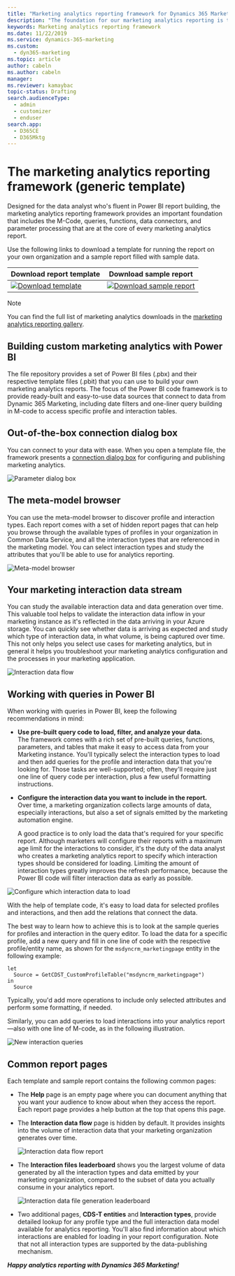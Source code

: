 ```yaml
---
title: "Marketing analytics reporting framework for Dynamics 365 Marketing | Microsoft Docs"
description: "The foundation for our marketing analytics reporting is the framework of M-Code, queries, functions, data connectors, and parameter processing."
keywords: Marketing analytics reporting framework
ms.date: 11/22/2019
ms.service: dynamics-365-marketing
ms.custom: 
  - dyn365-marketing
ms.topic: article
author: cabeln
ms.author: cabeln
manager: 
ms.reviewer: kamaybac
topic-status: Drafting
search.audienceType: 
  - admin
  - customizer
  - enduser
search.app: 
  - D365CE
  - D365Mktg
---
```


# The marketing analytics reporting framework (generic template)

Designed for the data analyst who's fluent in Power BI report building, the marketing analytics reporting framework provides an important foundation that includes the M-Code, queries, functions, data connectors, and parameter processing that are at the core of every marketing analytics report.

Use the following links to download a template for running the report on your own organization and a sample report filled with sample data.

|Download report template  |Download sample report  |
|---------|---------|
|[![Download template](media/IconDownloadTemplate30.png)](https://github.com/microsoft/Dynamics-365-for-Marketing---Power-BI-Reporting/raw/master/PowerBI-Templates/PowerBI%20Template%20-%20Dynamics%20365%20for%20Marketing.pbit)|[![Download sample report](media/IconDownloadReport30.png)](https://github.com/microsoft/Dynamics-365-for-Marketing---Power-BI-Reporting/raw/master/pbx%20files/PowerBI%20Template%20-%20Dynamics%20365%20for%20Marketing.pbix)|

> [!NOTE]
> You can find the full list of marketing analytics downloads in the [marketing analytics reporting gallery](analytics-gallery-start.md#gallery).

## Building custom marketing analytics with Power BI

The file repository provides a set of Power BI files (.pbx) and their respective template files (.pbit) that you can use to build your own marketing analytics reports. The focus of the Power BI code framework is to provide ready-built and easy-to-use data sources that connect to data from Dynamic 365 Marketing, including date filters and one-liner query building in M-code to access specific profile and interaction tables.

## Out-of-the-box connection dialog box

You can connect to your data with ease. When you open a template file, the framework presents a [connection dialog box](analytics-gallery-start.md#connect-dialog) for configuring and publishing marketing analytics.

![Parameter dialog box](media/Framework/Framework-ParameterDialog.png "Connection dialog box")

## The meta-model browser

You can use the meta-model browser to discover profile and interaction types. Each report comes with a set of hidden report pages that can help you browse through the available types of profiles in your organization in Common Data Service, and all the interaction types that are referenced in the marketing model. You can select interaction types and study the attributes that you'll be able to use for analytics reporting.

![Meta-model browser](media/Framework/Framework-MetaBrowser.png "Two pages opened in the meta-model browser")

## Your marketing interaction data stream

You can study the available interaction data and data generation over time. This valuable tool helps to validate the interaction data inflow in your marketing instance as it's reflected in the data arriving in your Azure storage. You can quickly see whether data is arriving as expected and study which type of interaction data, in what volume, is being captured over time. This not only helps you select use cases for marketing analytics, but in general it helps you troubleshoot your marketing analytics configuration and the processes in your marketing application.

![Interaction data flow](media/Framework/Framework-InteractionDataFlow.png "Interaction data flow")

## Working with queries in Power BI

When working with queries in Power BI, keep the following recommendations in mind:

- **Use pre-built query code to load, filter, and analyze your data.**  
    The framework comes with a rich set of pre-built queries, functions, parameters, and tables that make it easy to access data from your Marketing instance. You'll typically select the interaction types to load and then add queries for the profile and interaction data that you're looking for. Those tasks are well-supported; often, they'll require just one line of query code per interaction, plus a few useful formatting instructions.

- **Configure the interaction data you want to include in the report.**  
    Over time, a marketing organization collects large amounts of data, especially interactions, but also a set of signals emitted by the marketing automation engine.

    A good practice is to only load the data that's required for your specific report. Although marketers will configure their reports with a maximum age limit for the interactions to consider, it's the duty of the data analyst who creates a marketing analytics report to specify which interaction types should be considered for loading. Limiting the amount of interaction types greatly improves the refresh performance, because the Power BI code will filter interaction data as early as possible.

![Configure which interaction data to load](media/Framework/Framework-InteractionConfiguration.png "Configure which interaction data to load")

With the help of template code, it's easy to load data for selected profiles and interactions, and then add the relations that connect the data.

The best way to learn how to achieve this is to look at the sample queries for profiles and interaction in the query editor. To load the data for a specific profile, add a new query and fill in one line of code with the respective profile/entity name, as shown for the `msdyncrm_marketingpage` entity in the following example: 

```console
let 
  Source = GetCDST_CustomProfileTable("msdyncrm_marketingpage")
in
  Source
```
Typically, you'd add more operations to include only selected attributes and perform some formatting, if needed.

Similarly, you can add queries to load interactions into your analytics report&mdash;also with one line of M-code, as in the following illustration. 

![New interaction queries](media/Framework/Framework-AddInteractionQueries.png "Add new interaction queries")


<a name="common-report-pages"></a>

## Common report pages

Each template and sample report contains the following common pages:

- The **Help** page is an empty page where you can document anything that you want your audience to know about when they access the report. Each report page provides a help button at the top that opens this page.

- The **Interaction data flow** page is hidden by default. It provides insights into the volume of interaction data that your marketing organization generates over time.

    ![Interaction data flow report](media/Framework/InteractionDataFlow.png "Interaction data flow report")

- The **Interaction files leaderboard** shows you the largest volume of data generated by all the interaction types and data emitted by your marketing organization, compared to the subset of data you actually consume in your analytics report.

    ![Interaction data file generation leaderboard](media/Framework/InteractionFilesLeaderboard.png "Interaction data file generation leaderboard")

- Two additional pages, **CDS-T entities** and **Interaction types**, provide detailed lookup for any profile type and the full interaction data model available for analytics reporting. You'll also find information about which interactions are enabled for loading in your report configuration. Note that not all interaction types are supported by the data-publishing mechanism.

***Happy analytics reporting with Dynamics 365 Marketing!***
